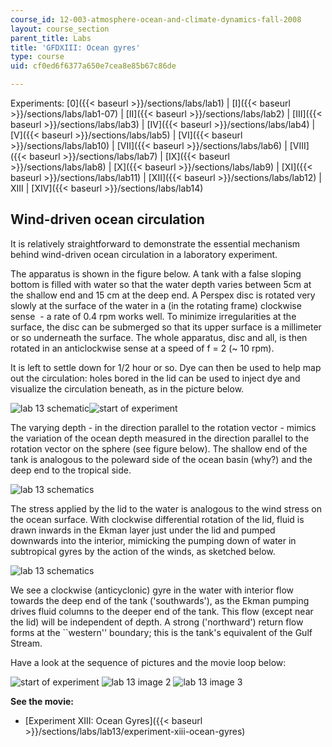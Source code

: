 ```yaml
---
course_id: 12-003-atmosphere-ocean-and-climate-dynamics-fall-2008
layout: course_section
parent_title: Labs
title: 'GFDXIII: Ocean gyres'
type: course
uid: cf0ed6f6377a650e7cea8e85b67c86de

---
```


Experiments: [0]({{< baseurl >}}/sections/labs/lab1) | [I]({{< baseurl >}}/sections/labs/lab1-07) | [II]({{< baseurl >}}/sections/labs/lab2) | [III]({{< baseurl >}}/sections/labs/lab3) | [IV]({{< baseurl >}}/sections/labs/lab4) | [V]({{< baseurl >}}/sections/labs/lab5) | [VI]({{< baseurl >}}/sections/labs/lab10) | [VII]({{< baseurl >}}/sections/labs/lab6) | [VIII]({{< baseurl >}}/sections/labs/lab7) | [IX]({{< baseurl >}}/sections/labs/lab8) | [X]({{< baseurl >}}/sections/labs/lab9) | [XI]({{< baseurl >}}/sections/labs/lab11) | [XII]({{< baseurl >}}/sections/labs/lab12) | XIII | [XIV]({{< baseurl >}}/sections/labs/lab14)

Wind-driven ocean circulation
-----------------------------

It is relatively straightforward to demonstrate the essential mechanism behind wind-driven ocean circulation in a laboratory experiment.

The apparatus is shown in the figure below. A tank with a false sloping bottom is filled with water so that the water depth varies between 5cm at the shallow end and 15 cm at the deep end. A Perspex disc is rotated very slowly at the surface of the water in a (in the rotating frame) clockwise sense  - a rate of 0.4 rpm works well. To minimize irregularities at the surface, the disc can be submerged so that its upper surface is a millimeter or so underneath the surface. The whole apparatus, disc and all, is then rotated in an anticlockwise sense at a speed of f = 2 (~ 10 rpm).

It is left to settle down for 1/2 hour or so. Dye can then be used to help map out the circulation: holes bored in the lid can be used to inject dye and visualize the circulation beneath, as in the picture below.

![lab 13 schematic](/courses/earth-atmospheric-and-planetary-sciences/12-003-atmosphere-ocean-and-climate-dynamics-fall-2008/labs/ekman.jpg)![start of experiment](/courses/earth-atmospheric-and-planetary-sciences/12-003-atmosphere-ocean-and-climate-dynamics-fall-2008/labs/31.jpg)

The varying depth - in the direction parallel to the rotation vector - mimics the variation of the ocean depth measured in the direction parallel to the rotation vector on the sphere (see figure below). The shallow end of the tank is analogous to the poleward side of the ocean basin (why?) and the deep end to the tropical side.

![lab 13 schematics](/courses/earth-atmospheric-and-planetary-sciences/12-003-atmosphere-ocean-and-climate-dynamics-fall-2008/labs/TAYLOR.jpg)

The stress applied by the lid to the water is analogous to the wind stress on the ocean surface. With clockwise differential rotation of the lid, fluid is drawn inwards in the Ekman layer just under the lid and pumped downwards into the interior, mimicking the pumping down of water in subtropical gyres by the action of the winds, as sketched below.

![lab 13 schematics](/courses/earth-atmospheric-and-planetary-sciences/12-003-atmosphere-ocean-and-climate-dynamics-fall-2008/labs/Wdpump.jpg)

We see a clockwise (anticyclonic) gyre in the water with interior flow towards the deep end of the tank ('southwards'), as the Ekman pumping drives fluid columns to the deeper end of the tank. This flow (except near the lid) will be independent of depth. A strong ('northward') return flow forms at the &grave;&grave;western'' boundary; this is the tank's equivalent of the Gulf Stream.

Have a look at the sequence of pictures and the movie loop below:

![start of experiment](/courses/earth-atmospheric-and-planetary-sciences/12-003-atmosphere-ocean-and-climate-dynamics-fall-2008/labs/31.jpg) ![lab 13 image 2](/courses/earth-atmospheric-and-planetary-sciences/12-003-atmosphere-ocean-and-climate-dynamics-fall-2008/labs/4.jpg) ![lab 13 image 3](/courses/earth-atmospheric-and-planetary-sciences/12-003-atmosphere-ocean-and-climate-dynamics-fall-2008/labs/6.jpg)

**See the movie:**

*   [Experiment XIII: Ocean Gyres]({{< baseurl >}}/sections/labs/lab13/experiment-xiii-ocean-gyres)